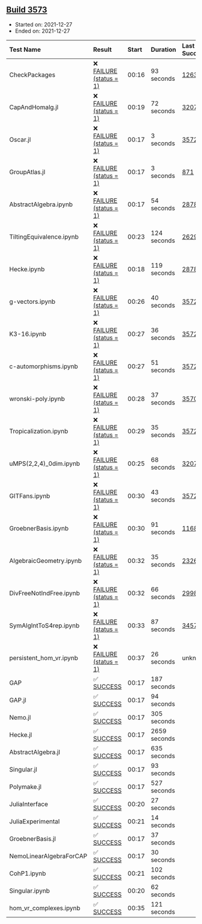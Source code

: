 ## [Build 3573](https://oscarci.mathematik.uni-kl.de/job/oscar-stable/3573/)

* Started on: 2021-12-27
* Ended on: 2021-12-27

| Test Name    | Result | Start | Duration | Last Success | First Failure |
|:-------------|:-------|:------|:---------|:-------------|:--------------|
| CheckPackages | ❌ [FAILURE (status = 1)](https://oscarci.mathematik.uni-kl.de/job/oscar-stable/3573/artifact/logs/build-3573/CheckPackages.log) | 00:16 | 93 seconds | [1263](https://oscarci.mathematik.uni-kl.de/job/oscar-stable/1263/) | [1264](https://oscarci.mathematik.uni-kl.de/job/oscar-stable/1264/) |
| CapAndHomalg.jl | ❌ [FAILURE (status = 1)](https://oscarci.mathematik.uni-kl.de/job/oscar-stable/3573/artifact/logs/build-3573/CapAndHomalg.jl.log) | 00:19 | 72 seconds | [3207](https://oscarci.mathematik.uni-kl.de/job/oscar-stable/3207/) | [3208](https://oscarci.mathematik.uni-kl.de/job/oscar-stable/3208/) |
| Oscar.jl | ❌ [FAILURE (status = 1)](https://oscarci.mathematik.uni-kl.de/job/oscar-stable/3573/artifact/logs/build-3573/Oscar.jl.log) | 00:17 | 3 seconds | [3572](https://oscarci.mathematik.uni-kl.de/job/oscar-stable/3572/) | [3573](https://oscarci.mathematik.uni-kl.de/job/oscar-stable/3573/) |
| GroupAtlas.jl | ❌ [FAILURE (status = 1)](https://oscarci.mathematik.uni-kl.de/job/oscar-stable/3573/artifact/logs/build-3573/GroupAtlas.jl.log) | 00:17 | 3 seconds | [871](https://oscarci.mathematik.uni-kl.de/job/oscar-stable/871/) | [872](https://oscarci.mathematik.uni-kl.de/job/oscar-stable/872/) |
| AbstractAlgebra.ipynb | ❌ [FAILURE (status = 1)](https://oscarci.mathematik.uni-kl.de/job/oscar-stable/3573/artifact/logs/build-3573/AbstractAlgebra.ipynb.log) | 00:17 | 54 seconds | [2878](https://oscarci.mathematik.uni-kl.de/job/oscar-stable/2878/) | [2879](https://oscarci.mathematik.uni-kl.de/job/oscar-stable/2879/) |
| TiltingEquivalence.ipynb | ❌ [FAILURE (status = 1)](https://oscarci.mathematik.uni-kl.de/job/oscar-stable/3573/artifact/logs/build-3573/TiltingEquivalence.ipynb.log) | 00:23 | 124 seconds | [2629](https://oscarci.mathematik.uni-kl.de/job/oscar-stable/2629/) | [2630](https://oscarci.mathematik.uni-kl.de/job/oscar-stable/2630/) |
| Hecke.ipynb | ❌ [FAILURE (status = 1)](https://oscarci.mathematik.uni-kl.de/job/oscar-stable/3573/artifact/logs/build-3573/Hecke.ipynb.log) | 00:18 | 119 seconds | [2878](https://oscarci.mathematik.uni-kl.de/job/oscar-stable/2878/) | [2879](https://oscarci.mathematik.uni-kl.de/job/oscar-stable/2879/) |
| g-vectors.ipynb | ❌ [FAILURE (status = 1)](https://oscarci.mathematik.uni-kl.de/job/oscar-stable/3573/artifact/logs/build-3573/g-vectors.ipynb.log) | 00:26 | 40 seconds | [3572](https://oscarci.mathematik.uni-kl.de/job/oscar-stable/3572/) | [3573](https://oscarci.mathematik.uni-kl.de/job/oscar-stable/3573/) |
| K3-16.ipynb | ❌ [FAILURE (status = 1)](https://oscarci.mathematik.uni-kl.de/job/oscar-stable/3573/artifact/logs/build-3573/K3-16.ipynb.log) | 00:27 | 36 seconds | [3572](https://oscarci.mathematik.uni-kl.de/job/oscar-stable/3572/) | [3573](https://oscarci.mathematik.uni-kl.de/job/oscar-stable/3573/) |
| c-automorphisms.ipynb | ❌ [FAILURE (status = 1)](https://oscarci.mathematik.uni-kl.de/job/oscar-stable/3573/artifact/logs/build-3573/c-automorphisms.ipynb.log) | 00:27 | 51 seconds | [3572](https://oscarci.mathematik.uni-kl.de/job/oscar-stable/3572/) | [3573](https://oscarci.mathematik.uni-kl.de/job/oscar-stable/3573/) |
| wronski-poly.ipynb | ❌ [FAILURE (status = 1)](https://oscarci.mathematik.uni-kl.de/job/oscar-stable/3573/artifact/logs/build-3573/wronski-poly.ipynb.log) | 00:28 | 37 seconds | [3570](https://oscarci.mathematik.uni-kl.de/job/oscar-stable/3570/) | [3571](https://oscarci.mathematik.uni-kl.de/job/oscar-stable/3571/) |
| Tropicalization.ipynb | ❌ [FAILURE (status = 1)](https://oscarci.mathematik.uni-kl.de/job/oscar-stable/3573/artifact/logs/build-3573/Tropicalization.ipynb.log) | 00:29 | 35 seconds | [3572](https://oscarci.mathematik.uni-kl.de/job/oscar-stable/3572/) | [3573](https://oscarci.mathematik.uni-kl.de/job/oscar-stable/3573/) |
| uMPS(2,2,4)_0dim.ipynb | ❌ [FAILURE (status = 1)](https://oscarci.mathematik.uni-kl.de/job/oscar-stable/3573/artifact/logs/build-3573/uMPS-2-2-4-_0dim.ipynb.log) | 00:25 | 68 seconds | [3207](https://oscarci.mathematik.uni-kl.de/job/oscar-stable/3207/) | [3208](https://oscarci.mathematik.uni-kl.de/job/oscar-stable/3208/) |
| GITFans.ipynb | ❌ [FAILURE (status = 1)](https://oscarci.mathematik.uni-kl.de/job/oscar-stable/3573/artifact/logs/build-3573/GITFans.ipynb.log) | 00:30 | 43 seconds | [3572](https://oscarci.mathematik.uni-kl.de/job/oscar-stable/3572/) | [3573](https://oscarci.mathematik.uni-kl.de/job/oscar-stable/3573/) |
| GroebnerBasis.ipynb | ❌ [FAILURE (status = 1)](https://oscarci.mathematik.uni-kl.de/job/oscar-stable/3573/artifact/logs/build-3573/GroebnerBasis.ipynb.log) | 00:30 | 91 seconds | [1168](https://oscarci.mathematik.uni-kl.de/job/oscar-stable/1168/) | [1169](https://oscarci.mathematik.uni-kl.de/job/oscar-stable/1169/) |
| AlgebraicGeometry.ipynb | ❌ [FAILURE (status = 1)](https://oscarci.mathematik.uni-kl.de/job/oscar-stable/3573/artifact/logs/build-3573/AlgebraicGeometry.ipynb.log) | 00:32 | 35 seconds | [2326](https://oscarci.mathematik.uni-kl.de/job/oscar-stable/2326/) | [2327](https://oscarci.mathematik.uni-kl.de/job/oscar-stable/2327/) |
| DivFreeNotIndFree.ipynb | ❌ [FAILURE (status = 1)](https://oscarci.mathematik.uni-kl.de/job/oscar-stable/3573/artifact/logs/build-3573/DivFreeNotIndFree.ipynb.log) | 00:32 | 66 seconds | [2998](https://oscarci.mathematik.uni-kl.de/job/oscar-stable/2998/) | [2999](https://oscarci.mathematik.uni-kl.de/job/oscar-stable/2999/) |
| SymAlgIntToS4rep.ipynb | ❌ [FAILURE (status = 1)](https://oscarci.mathematik.uni-kl.de/job/oscar-stable/3573/artifact/logs/build-3573/SymAlgIntToS4rep.ipynb.log) | 00:33 | 87 seconds | [3457](https://oscarci.mathematik.uni-kl.de/job/oscar-stable/3457/) | [3458](https://oscarci.mathematik.uni-kl.de/job/oscar-stable/3458/) |
| persistent_hom_vr.ipynb | ❌ [FAILURE (status = 1)](https://oscarci.mathematik.uni-kl.de/job/oscar-stable/3573/artifact/logs/build-3573/persistent_hom_vr.ipynb.log) | 00:37 | 26 seconds | unknown | unknown |
| GAP | ✅ [SUCCESS](https://oscarci.mathematik.uni-kl.de/job/oscar-stable/3573/artifact/logs/build-3573/GAP.log) | 00:17 | 187 seconds |  |  |
| GAP.jl | ✅ [SUCCESS](https://oscarci.mathematik.uni-kl.de/job/oscar-stable/3573/artifact/logs/build-3573/GAP.jl.log) | 00:17 | 94 seconds |  |  |
| Nemo.jl | ✅ [SUCCESS](https://oscarci.mathematik.uni-kl.de/job/oscar-stable/3573/artifact/logs/build-3573/Nemo.jl.log) | 00:17 | 305 seconds |  |  |
| Hecke.jl | ✅ [SUCCESS](https://oscarci.mathematik.uni-kl.de/job/oscar-stable/3573/artifact/logs/build-3573/Hecke.jl.log) | 00:17 | 2659 seconds |  |  |
| AbstractAlgebra.jl | ✅ [SUCCESS](https://oscarci.mathematik.uni-kl.de/job/oscar-stable/3573/artifact/logs/build-3573/AbstractAlgebra.jl.log) | 00:17 | 635 seconds |  |  |
| Singular.jl | ✅ [SUCCESS](https://oscarci.mathematik.uni-kl.de/job/oscar-stable/3573/artifact/logs/build-3573/Singular.jl.log) | 00:17 | 93 seconds |  |  |
| Polymake.jl | ✅ [SUCCESS](https://oscarci.mathematik.uni-kl.de/job/oscar-stable/3573/artifact/logs/build-3573/Polymake.jl.log) | 00:17 | 527 seconds |  |  |
| JuliaInterface | ✅ [SUCCESS](https://oscarci.mathematik.uni-kl.de/job/oscar-stable/3573/artifact/logs/build-3573/JuliaInterface.log) | 00:20 | 27 seconds |  |  |
| JuliaExperimental | ✅ [SUCCESS](https://oscarci.mathematik.uni-kl.de/job/oscar-stable/3573/artifact/logs/build-3573/JuliaExperimental.log) | 00:21 | 14 seconds |  |  |
| GroebnerBasis.jl | ✅ [SUCCESS](https://oscarci.mathematik.uni-kl.de/job/oscar-stable/3573/artifact/logs/build-3573/GroebnerBasis.jl.log) | 00:17 | 37 seconds |  |  |
| NemoLinearAlgebraForCAP | ✅ [SUCCESS](https://oscarci.mathematik.uni-kl.de/job/oscar-stable/3573/artifact/logs/build-3573/NemoLinearAlgebraForCAP.log) | 00:17 | 30 seconds |  |  |
| CohP1.ipynb | ✅ [SUCCESS](https://oscarci.mathematik.uni-kl.de/job/oscar-stable/3573/artifact/logs/build-3573/CohP1.ipynb.log) | 00:21 | 102 seconds |  |  |
| Singular.ipynb | ✅ [SUCCESS](https://oscarci.mathematik.uni-kl.de/job/oscar-stable/3573/artifact/logs/build-3573/Singular.ipynb.log) | 00:20 | 62 seconds |  |  |
| hom_vr_complexes.ipynb | ✅ [SUCCESS](https://oscarci.mathematik.uni-kl.de/job/oscar-stable/3573/artifact/logs/build-3573/hom_vr_complexes.ipynb.log) | 00:35 | 121 seconds |  |  |
